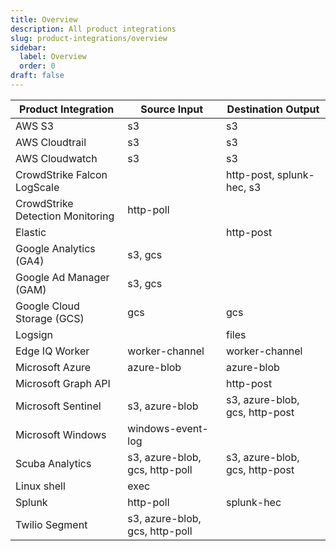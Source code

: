 ```yaml
---
title: Overview
description: All product integrations
slug: product-integrations/overview
sidebar:
  label: Overview
  order: 0
draft: false
---
```


| Product Integration              | Source Input                   | Destination Output             |
| -------------------------------- | ------------------------------ | ------------------------------ |
| AWS S3                           | s3                             | s3                             |
| AWS Cloudtrail                   | s3                             | s3                             |
| AWS Cloudwatch                   | s3                             | s3                             |
| CrowdStrike Falcon LogScale      |                                | http-post, splunk-hec, s3      |
| CrowdStrike Detection Monitoring | http-poll                      |                                |
| Elastic                          |                                | http-post                      |
| Google Analytics (GA4)           | s3, gcs                        |                                |
| Google Ad Manager (GAM)          | s3, gcs                        |                                |
| Google Cloud Storage (GCS)       | gcs                            | gcs                            |
| Logsign                          |                                | files                          |
| Edge IQ Worker                   | worker-channel                 | worker-channel                 |
| Microsoft Azure                  | azure-blob                     | azure-blob                     |
| Microsoft Graph API              |                                | http-post                      |
| Microsoft Sentinel               | s3, azure-blob                 | s3, azure-blob, gcs, http-post |
| Microsoft Windows                | windows-event-log              |                                |
| Scuba Analytics                  | s3, azure-blob, gcs, http-poll | s3, azure-blob, gcs, http-post |
| Linux shell                      | exec                           |                                |
| Splunk                           | http-poll                      | splunk-hec                     |
| Twilio Segment                   | s3, azure-blob, gcs, http-poll |                                |
